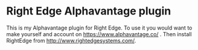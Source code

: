 # Right Edge Alphavantage plugin
This is my Alphavantage plugin for Right Edge.
To use it you would want to make yourself and account on https://www.alphavantage.co/ .
Then install RightEdge from http://www.rightedgesystems.com/. 

